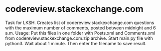 # codereview.stackexchange.com
Task for LKSH. Creates list of codereview.stackexchange.com questions with the maximum number of comments, posted between midnight and 6 a.m. Usage: Put this files in one folder with Posts.xml and Comments.xml from codereview.stackexchange.com.zip archive. Start main.py file with python3. Wait about 1 minute. Then enter the filename to save result.
